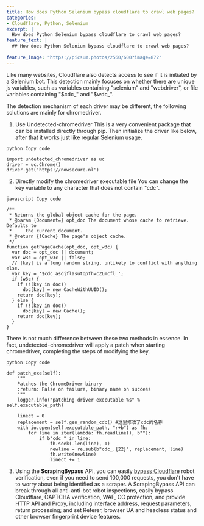 ```yaml
---
title: How does Python Selenium bypass cloudflare to crawl web pages?
categories:
- Cloudflare, Python, Selenium
excerpt: |
  How does Python Selenium bypass cloudflare to crawl web pages?
feature_text: |
  ## How does Python Selenium bypass cloudflare to crawl web pages?
  
feature_image: "https://picsum.photos/2560/600?image=872"
---
```

  
  

Like many websites, Cloudflare also detects access to see if it is initiated by a Selenium bot. This detection mainly focuses on whether there are unique js variables, such as variables containing "selenium" and "webdriver", or file variables containing "$cdc_" and "$wdc_".

The detection mechanism of each driver may be different, the following solutions are mainly for chromedriver.

1. Use Undetected-chromedriver This is a very convenient package that can be installed directly through pip. Then initialize the driver like below, after that it works just like regular Selenium usage.
```
python Copy code

import undetected_chromedriver as uc
driver = uc.Chrome()
driver.get('https://nowsecure.nl')

```

2. Directly modify the chromedriver executable file You can change the key variable to any character that does not contain "cdc".
```
javascript Copy code

/**
 * Returns the global object cache for the page.
 * @param {Document=} opt_doc The document whose cache to retrieve. Defaults to
 *     the current document.
 * @return {!Cache} The page's object cache.
 */
function getPageCache(opt_doc, opt_w3c) {
  var doc = opt_doc || document;
  var w3c = opt_w3c || false;
  // |key| is a long random string, unlikely to conflict with anything else.
  var key = '$cdc_asdjflasutopfhvcZLmcfl_';
  if (w3c) {
    if (!(key in doc))
      doc[key] = new CacheWithUUID();
    return doc[key];
  } else {
    if (!(key in doc))
      doc[key] = new Cache();
    return doc[key];
  }
}
```

There is not much difference between these two methods in essence. In fact, undetected-chromedriver will apply a patch when starting chromedriver, completing the steps of modifying the key.

```
python Copy code

def patch_exe(self):
    """
    Patches the ChromeDriver binary
    :return: False on failure, binary name on success
    """
    logger.info("patching driver executable %s" % self.executable_path)
 
    linect = 0
    replacement = self.gen_random_cdc() #这里修改了cdc的名称
    with io.open(self.executable_path, "r+b") as fh:
        for line in iter(lambda: fh.readline(), b""):
            if b"cdc_" in line:
                fh.seek(-len(line), 1)
                newline = re.sub(b"cdc_.{22}", replacement, line)
                fh.write(newline)
                linect += 1 

```
3. Using the **ScrapingBypass** API, you can easily [bypass Cloudflare](https://www.scrapingbypass.com) robot verification, even if you need to send 100,000 requests, you don't have to worry about being identified as a scraper.
A ScrapingBypass API can break through all anti-anti-bot robot inspections, easily bypass Cloudflare, CAPTCHA verification, WAF, CC protection, and provide HTTP API and Proxy, including interface address, request parameters, return processing; and set Referer, browser UA and headless status and other browser fingerprint device features.
